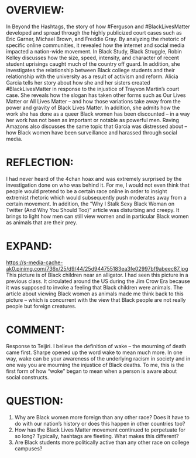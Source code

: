 
# OVERVIEW:
In Beyond the Hashtags, the story of how #Ferguson and #BlackLivesMatter developed and spread through the highly publicized court cases such as Eric Garner, Michael Brown, and Freddie Gray. By analyzing the rhetoric of specific online communities, it revealed how the internet and social media impacted a nation-wide movement. 
In Black Study, Black Struggle, Robin Kelley discusses how the size, speed, intensity, and character of recent student uprisings caught much of the country off guard. In addition, she investigates the relationship between Black college students and their relationship with the university as a result of activism and reform.
Alicia Garcia tells her story about how she and her sisters created #BlackLivesMatter in response to the injustice of Trayvon Martin’s court case. She reveals how the slogan has taken other forms such as Our Lives Matter or All Lives Matter – and how those variations take away from the power and gravity of Black Lives Matter. In addition, she admits how the work she has done as a queer Black women has been discounted – in a way her work has not been as important or notable as powerful men. 
Raving Amazons also discusses the same topic that Garcia was distressed about – how Black women have been surveillance and harassed through social media. 
# REFLECTION:
I had never heard of the 4chan hoax and was extremely surprised by the investigation done on who was behind it. For me, I would not even think that people would pretend to be a certain race online in order to insight extremist rhetoric which would subsequently push moderates away from a certain movement. In addition, the “Why I Stalk Sexy Black Woman on Twitter (And Why You Should Too)” article was disturbing and creepy. It brings to light how men can still view women and in particular Black women as animals that are their prey. 
# EXPAND:
https://s-media-cache-ak0.pinimg.com/736x/25/d9/44/25d944755183ea3fe02997bf9abeec87.jpg
This picture is of Black children near an alligator. I had seen this picture in a previous class. It circulated around the US during the Jim Crow Era because it was supposed to invoke a feeling that Black children were animals. The article about viewing Black women as animals made me think back to this picture – which is concurrent with the view that Black people are not really people but foreign creatures. 
# COMMENT:
Response to Teijiri. I believe the definition of wake – the mourning of death came first. Sharpe opened up the word wake to mean much more. In one way, wake can be your awareness of the underlying racism in society and in one way you are mourning the injustice of Black deaths. To me, this is the first form of how “woke” began to mean when a person is aware about social constructs. 
# QUESTION:
1.	Why are Black women more foreign than any other race? Does it have to do with our nation’s history or does this happen in other countries too?
2.	How has the Black Lives Matter movement continued to perpetuate for so long? Typically, hashtags are fleeting. What makes this different?
3.	Are Black students more politically active than any other race on college campuses?

